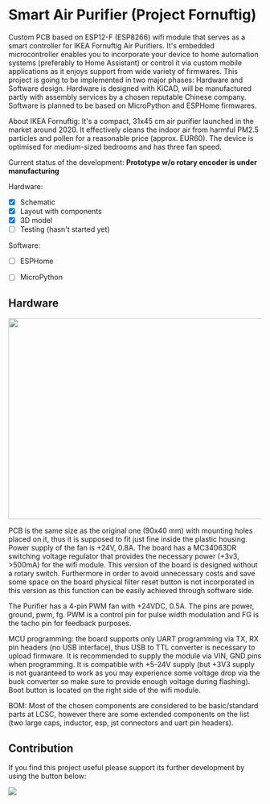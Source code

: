 # Smart Air Purifier (Project Fornuftig)

Custom PCB based on ESP12-F (ESP8266) wifi module that serves as a smart controller for IKEA Fornuftig Air Purifiers. It's embedded microcontroller enables you to incorporate your device to home automation systems (preferably to Home Assistant) or control it via custom mobile applications as it enjoys support from wide variety of firmwares. This project is going to be implemented in two major phases: Hardware and Software design. Hardware is designed with KiCAD, will be manufactured partly with assembly services by a chosen reputable Chinese company. Software is planned to be based on MicroPython and ESPHome firmwares.

About IKEA Fornuftig: It's a compact, 31x45 cm air purifier launched in the market around 2020. It effectively cleans the indoor air from harmful PM2.5 particles and pollen for a reasonable price (approx. EUR60). The device is optimised for medium-sized bedrooms and has three fan speed. 

Current status of the development: **Prototype w/o rotary encoder is under manufacturing**

Hardware: 
* [x] Schematic
* [x] Layout with components
* [x] 3D model 
* [ ] Testing (hasn't started yet)

Software:
* [ ] ESPHome
* [ ] MicroPython


## Hardware

<img src="https://user-images.githubusercontent.com/44551566/215359321-33e803bc-d121-4ce7-ab7e-455400228c79.png" width="700" height="400">

PCB is the same size as the original one (90x40 mm) with mounting holes placed on it, thus it is supposed to fit just fine inside the plastic housing. Power supply of the fan is +24V, 0.8A. The board has a MC34063DR switching voltage regulator that provides the necessary power (+3v3, >500mA) for the wifi module. This version of the board is designed without a rotary switch. Furthermore in order to avoid unnecessary costs and save some space on the board physical filter reset button is not incorporated in this version as this function can be easily achieved through software side. 

The Purifier has a 4-pin PWM fan with +24VDC, 0.5A. The pins are power, ground, pwm, fg. PWM is a control pin for pulse width modulation and FG is the tacho pin for feedback purposes.

MCU programming: the board supports only UART programming via TX, RX pin headers (no USB interface), thus USB to TTL converter is necessary to upload firmware. It is recommended to supply the module via VIN, GND pins when programming. It is compatible with +5-24V supply (but +3V3 supply is not guaranteed to work as you may experience some voltage drop via the buck converter so make sure to provide enough voltage during flashing). Boot button is located on the right side of the wifi module.

BOM: Most of the chosen components are considered to be basic/standard parts at LCSC, however there are some extended components on the list (two large caps, inductor, esp, jst connectors and uart pin headers).

## Contribution

If you find this project useful please support its further development by using the button below:

<a href="https://www.buymeacoffee.com/gergohorvath"><img src="https://img.buymeacoffee.com/button-api/?text=Buy me a coffee&emoji=&slug=gergohorvath&button_colour=FFDD00&font_colour=000000&font_family=Cookie&outline_colour=000000&coffee_colour=ffffff" /></a>
